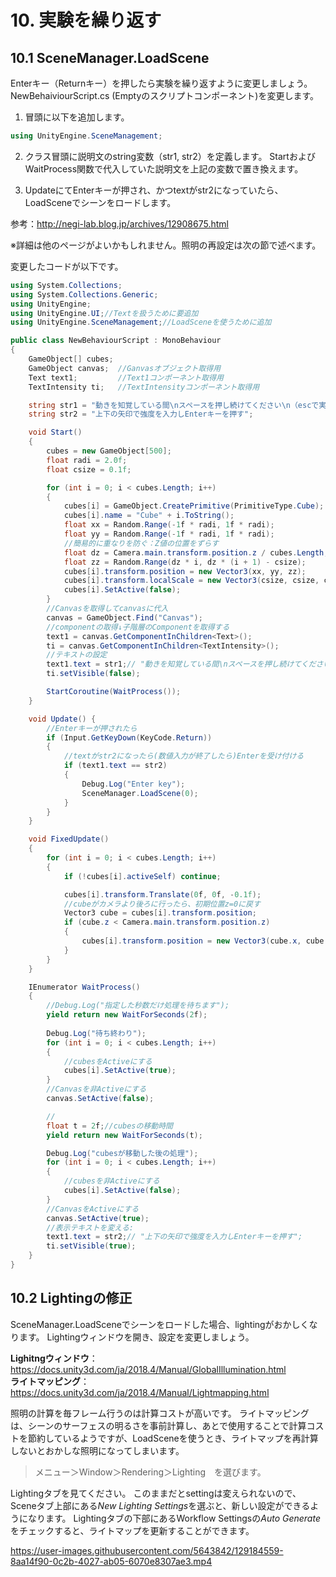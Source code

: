 # 10. 実験を繰り返す
## 10.1 SceneManager.LoadScene

Enterキー（Returnキー）を押したら実験を繰り返すように変更しましょう。
NewBehaiviourScript.cs (Emptyのスクリプトコンポーネント)を変更します。

1. 冒頭に以下を追加します。
```c#
using UnityEngine.SceneManagement;
```
2. クラス冒頭に説明文のstring変数（str1, str2）を定義します。
StartおよびWaitProcess関数で代入していた説明文を上記の変数で置き換えます。

3. UpdateにてEnterキーが押され、かつtextがstr2になっていたら、LoadSceneでシーンをロードします。

参考：http://negi-lab.blog.jp/archives/12908675.html

※詳細は他のページがよいかもしれません。照明の再設定は次の節で述べます。

変更したコードが以下です。

```c#
using System.Collections;
using System.Collections.Generic;
using UnityEngine;
using UnityEngine.UI;//Textを扱うために要追加
using UnityEngine.SceneManagement;//LoadSceneを使うために追加

public class NewBehaviourScript : MonoBehaviour
{
    GameObject[] cubes;
    GameObject canvas;  //Ganvasオブジェクト取得用
    Text text1;         //Text1コンポーネント取得用
    TextIntensity ti;   //TextIntensityコンポーネント取得用

    string str1 = "動きを知覚している間\nスペースを押し続けてください\n（escで実験を強制終了）";
    string str2 = "上下の矢印で強度を入力しEnterキーを押す";

    void Start()
    {
        cubes = new GameObject[500];
        float radi = 2.0f;
        float csize = 0.1f;

        for (int i = 0; i < cubes.Length; i++)
        {
            cubes[i] = GameObject.CreatePrimitive(PrimitiveType.Cube);
            cubes[i].name = "Cube" + i.ToString();
            float xx = Random.Range(-1f * radi, 1f * radi);
            float yy = Random.Range(-1f * radi, 1f * radi);
            //簡易的に重なりを防ぐ：Z値の位置をずらす
            float dz = Camera.main.transform.position.z / cubes.Length;
            float zz = Random.Range(dz * i, dz * (i + 1) - csize);
            cubes[i].transform.position = new Vector3(xx, yy, zz);
            cubes[i].transform.localScale = new Vector3(csize, csize, csize);
            cubes[i].SetActive(false);
        }
        //Canvasを取得してcanvasに代入
        canvas = GameObject.Find("Canvas");
        //componentの取得↓子階層のComponentを取得する
        text1 = canvas.GetComponentInChildren<Text>();
        ti = canvas.GetComponentInChildren<TextIntensity>();
        //テキストの設定
        text1.text = str1;// "動きを知覚している間\nスペースを押し続けてください\n（escで実験を強制終了）";
        ti.setVisible(false);

        StartCoroutine(WaitProcess());      
    }

    void Update() {
        //Enterキーが押されたら
        if (Input.GetKeyDown(KeyCode.Return))
        {
            //textがstr2になったら(数値入力が終了したら)Enterを受け付ける
            if (text1.text == str2)
            {
                Debug.Log("Enter key");
                SceneManager.LoadScene(0);
            }
        }
    }

    void FixedUpdate()
    {
        for (int i = 0; i < cubes.Length; i++)
        {
            if (!cubes[i].activeSelf) continue;

            cubes[i].transform.Translate(0f, 0f, -0.1f);
            //cubeがカメラより後ろに行ったら、初期位置z=0に戻す
            Vector3 cube = cubes[i].transform.position;
            if (cube.z < Camera.main.transform.position.z)
            {
                cubes[i].transform.position = new Vector3(cube.x, cube.y, 0f);
            }
        }
    }

    IEnumerator WaitProcess()
    {        
        //Debug.Log("指定した秒数だけ処理を待ちます");        
        yield return new WaitForSeconds(2f);    
        
        Debug.Log("待ち終わり");
        for (int i = 0; i < cubes.Length; i++)
        {
            //cubesをActiveにする
            cubes[i].SetActive(true);           
        }
        //Canvasを非Activeにする
        canvas.SetActive(false);

        //        
        float t = 2f;//cubesの移動時間
        yield return new WaitForSeconds(t);

        Debug.Log("cubesが移動した後の処理");        
        for (int i = 0; i < cubes.Length; i++)
        {
            //cubesを非Activeにする
            cubes[i].SetActive(false);
        }
        //CanvasをActiveにする
        canvas.SetActive(true);
        //表示テキストを変える:
        text1.text = str2;// "上下の矢印で強度を入力しEnterキーを押す";
        ti.setVisible(true);
    }
}
```

## 10.2 Lightingの修正
SceneManager.LoadSceneでシーンをロードした場合、lightingがおかしくなります。
Lightingウィンドウを開き、設定を変更しましょう。

**Lighitngウィンドウ**：https://docs.unity3d.com/ja/2018.4/Manual/GlobalIllumination.html  
**ライトマッピング**：https://docs.unity3d.com/ja/2018.4/Manual/Lightmapping.html

照明の計算を毎フレーム行うのは計算コストが高いです。
ライトマッピングは、シーンのサーフェスの明るさを事前計算し、あとで使用することで計算コストを節約しているようですが、LoadSceneを使うとき、ライトマップを再計算しないとおかしな照明になってしまいます。

> メニュー＞Window＞Rendering＞Lighting　を選びます。

Lightingタブを見てください。
このままだとsettingは変えられないので、Sceneタブ上部にある*New Lighting Settings*を選ぶと、新しい設定ができるようになります。
Lightingタブの下部にあるWorkflow Settingsの*Auto Generate*をチェックすると、ライトマップを更新することができます。




https://user-images.githubusercontent.com/5643842/129184559-8aa14f90-0c2b-4027-ab05-6070e8307ae3.mp4
 



